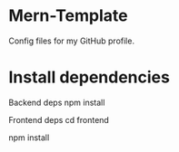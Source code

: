 # Mern-Template
Config files for my GitHub profile.

# Install dependencies

Backend deps
npm install

Frontend deps
cd frontend

npm install
